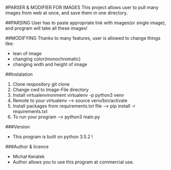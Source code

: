 #PARSER & MODIFIER FOR IMAGES 
This project allows user to pull many images from web at once, and save them in one directory. 

##PARSING 
User has to paste appropriate link with images(or single image), and program will take all these images!

##MODIFYING 
Thanks to many features, user is allowed to change things like: 
* lean of image
* changing color(monochromatic)
* changing widh and height of image

##Instalation
1. Clone respository git clone <name-of-file>
2. Change cwd to Image-File directory
3. Install virtualenvironment virtualenv -p python3 venv
4. Remote to your virtualenv --> source venv/bin/activate
5. Install packages from requirements.txt file --> pip install -r requirements.txt 
6. To run your program --> python3 main.py 


###Version
* This program is built on python 3.5.2 ! 

###Author & licence 
* Michał Kwiatek
* Author allows you to use this program at commercial use. 



